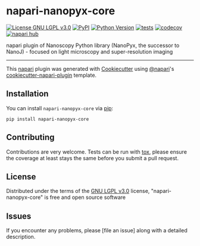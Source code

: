 # napari-nanopyx-core

[![License GNU LGPL v3.0](https://img.shields.io/pypi/l/napari-nanopyx-core.svg?color=green)](https://github.com/HenriquesLab/napari-NanoPyx-Core/raw/main/LICENSE)
[![PyPI](https://img.shields.io/pypi/v/napari-nanopyx-core.svg?color=green)](https://pypi.org/project/napari-nanopyx-core)
[![Python Version](https://img.shields.io/pypi/pyversions/napari-nanopyx-core.svg?color=green)](https://python.org)
[![tests](https://github.com/HenriquesLab/napari-NanoPyx-Core/workflows/tests/badge.svg)](https://github.com/HenriquesLab/napari-NanoPyx-Core/actions)
[![codecov](https://codecov.io/gh/brunomsaraiva/napari-nanopyx-core/branch/main/graph/badge.svg)](https://codecov.io/gh/brunomsaraiva/napari-nanopyx-core)
[![napari hub](https://img.shields.io/endpoint?url=https://api.napari-hub.org/shields/napari-nanopyx-core)](https://napari-hub.org/plugins/napari-nanopyx-core)

napari plugin of Nanoscopy Python library (NanoPyx, the successor to NanoJ) - focused on light microscopy and super-resolution imaging

----------------------------------

This [napari] plugin was generated with [Cookiecutter] using [@napari]'s [cookiecutter-napari-plugin] template.

<!--
Don't miss the full getting started guide to set up your new package:
https://github.com/napari/cookiecutter-napari-plugin#getting-started

and review the napari docs for plugin developers:
https://napari.org/plugins/index.html
-->

## Installation

You can install `napari-nanopyx-core` via [pip]:

    pip install napari-nanopyx-core




## Contributing

Contributions are very welcome. Tests can be run with [tox], please ensure
the coverage at least stays the same before you submit a pull request.

## License

Distributed under the terms of the [GNU LGPL v3.0] license,
"napari-nanopyx-core" is free and open source software

## Issues

If you encounter any problems, please [file an issue] along with a detailed description.

[napari]: https://github.com/napari/napari
[Cookiecutter]: https://github.com/audreyr/cookiecutter
[@napari]: https://github.com/napari
[MIT]: http://opensource.org/licenses/MIT
[BSD-3]: http://opensource.org/licenses/BSD-3-Clause
[GNU GPL v3.0]: http://www.gnu.org/licenses/gpl-3.0.txt
[GNU LGPL v3.0]: http://www.gnu.org/licenses/lgpl-3.0.txt
[Apache Software License 2.0]: http://www.apache.org/licenses/LICENSE-2.0
[Mozilla Public License 2.0]: https://www.mozilla.org/media/MPL/2.0/index.txt
[cookiecutter-napari-plugin]: https://github.com/napari/cookiecutter-napari-plugin

[napari]: https://github.com/napari/napari
[tox]: https://tox.readthedocs.io/en/latest/
[pip]: https://pypi.org/project/pip/
[PyPI]: https://pypi.org/

